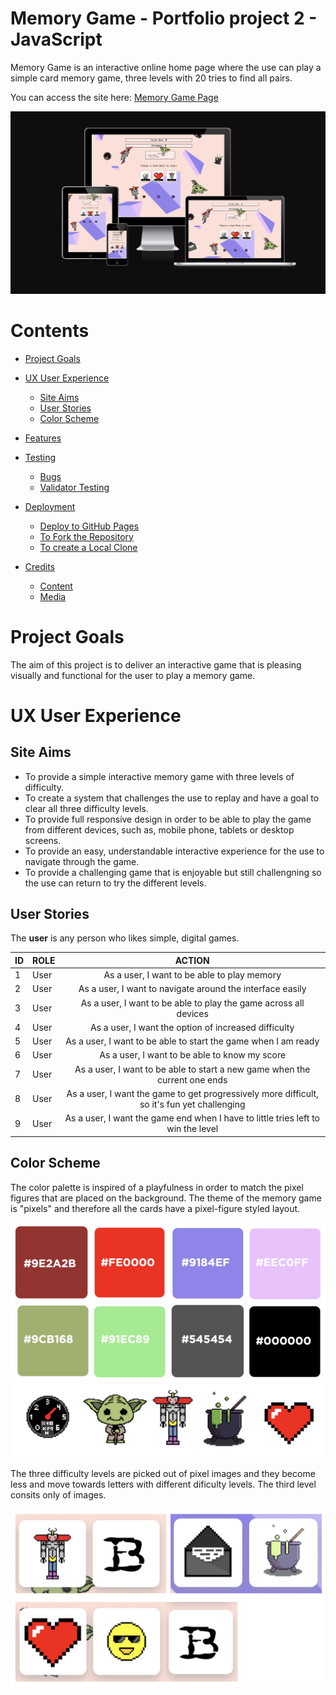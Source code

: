 # Memory Game - Portfolio project 2 - JavaScript

Memory Game is an interactive online home page where the use can play a simple card memory game, three levels with 20 tries to find all pairs.

You can access the site here: <a href="https://bo-lennart.github.io/memory_game/" target="_blank">Memory Game Page</a>

![IMAGE ALT TEXT HERE](../docs/screenshots/responsive.png)

# Contents

- [Project Goals](#project-goals)
- [UX User Experience](#ux-user-eperience)
    - [Site Aims](#site-aims)
    - [User Stories](#user-stories)
    - [Color Scheme](#color-schemes)
- [Features](#features)

- [Testing](#footer)
    - [Bugs](#bugs)
    - [Validator Testing](#validator-testing)
- [Deployment](#deployment)
    - [Deploy to GitHub Pages](#deploy-to-github-pages)
    - [To Fork the Repository](#to-fork-the-repository)
    - [To create a Local Clone](#to-create-a-local-clone)
- [Credits](#credits)
    - [Content](#content)
    - [Media](#media)

# Project Goals

The aim of this project is to deliver an interactive game that is pleasing visually and functional for the user to play a memory game.

# UX User Experience 

## Site Aims
* To provide a simple interactive memory game with three levels of difficulty.
* To create a system that challenges the use to replay and have a goal to clear all three difficulty levels.
* To provide full responsive design in order to be able to play the game from different devices, such as, mobile phone, tablets or desktop screens.
* To provide an easy, understandable interactive experience for the use to navigate through the game.
* To provide a challenging game that is enjoyable but still challengning so the use can return to try the different levels.

## User Stories

The **user** is any person who likes simple, digital games.

| ID | ROLE | ACTION |
|-----------------|:-------------|:---------------:|
| 1 | User | As a user, I want to be able to play memory | So I can have some fun|
| 2 | User | As a user, I want to navigate around the interface easily |
| 3 | User | As a user, I want to be able to play the game across all devices |
| 4 | User | As a user, I want the option of increased difficulty |
| 5 | User | As a user, I want to be able to start the game when I am ready |
| 6 | User | As a user, I want to be able to know my score |
| 7 | User | As a user, I want to be able to start a new game when the current one ends |
| 8 | User | As a user, I want the game to get progressively more difficult, so it's fun yet challenging |
| 9 | User | As a user, I want the game end when I have to little tries left to win the level |

## Color Scheme

The color palette is inspired of a playfulness in order to match the pixel figures that are placed on the background. The theme of the memory game is "pixels" and therefore all the cards have a pixel-figure styled layout.

![IMAGE ALT TEXT HERE](../docs/screenshots/color_palette.png)
![IMAGE ALT TEXT HERE](../docs/screenshots/pixel_figures.png)

The three difficulty levels are picked out of pixel images and they become less and move towards letters with different dificulty levels. The third level consits only of images.

![IMAGE ALT TEXT HERE](../docs/screenshots/deck_types.png)
